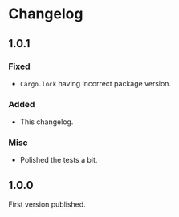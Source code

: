 # Changelog

## 1.0.1

### Fixed

- `Cargo.lock` having incorrect package version.

### Added

- This changelog.

### Misc

- Polished the tests a bit.

## 1.0.0

First version published.
